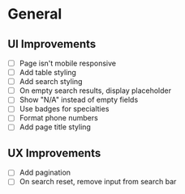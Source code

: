 # General

## UI Improvements

- [ ] Page isn't mobile responsive
- [ ] Add table styling
- [ ] Add search styling
- [ ] On empty search results, display placeholder
- [ ] Show "N/A" instead of empty fields
- [ ] Use badges for specialties
- [ ] Format phone numbers
- [ ] Add page title styling

## UX Improvements

- [ ] Add pagination
- [ ] On search reset, remove input from search bar